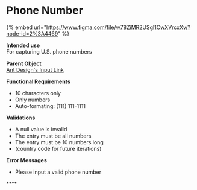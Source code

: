 # Phone Number

{% embed url="https://www.figma.com/file/w78ZiMR2USgl1CwXVrcxXv/?node-id=2%3A4469" %}

**Intended use**  
For capturing U.S. phone numbers

**Parent Object**  
[Ant Design's Input Link](https://ant.design/components/input/)

**Functional Requirements**

* 10 characters only
* Only numbers
* Auto-formating: \(111\) 111-1111

**Validations**

* A null value is invalid
* The entry must be all numbers
* The entry must be 10 numbers long
* \(country code for future iterations\)

**Error Messages**

* Please input a valid phone number

\*\*\*\*



